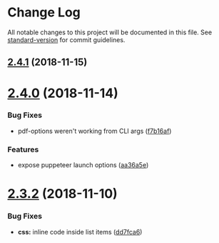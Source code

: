 # Change Log

All notable changes to this project will be documented in this file. See [standard-version](https://github.com/conventional-changelog/standard-version) for commit guidelines.

<a name="2.4.1"></a>
## [2.4.1](https://github.com/simonhaenisch/md-to-pdf/compare/v2.4.0...v2.4.1) (2018-11-15)



# [2.4.0](https://github.com/simonhaenisch/md-to-pdf/compare/v2.3.2...v2.4.0) (2018-11-14)


### Bug Fixes

* pdf-options weren't working from CLI args ([f7b16af](https://github.com/simonhaenisch/md-to-pdf/commit/f7b16af))


### Features

* expose puppeteer launch options ([aa36a5e](https://github.com/simonhaenisch/md-to-pdf/commit/aa36a5e))



# [2.3.2](https://github.com/simonhaenisch/md-to-pdf/compare/v2.3.1...v2.3.2) (2018-11-10)


### Bug Fixes

* **css:** inline code inside list items ([dd7fca6](https://github.com/simonhaenisch/md-to-pdf/commit/dd7fca6))

